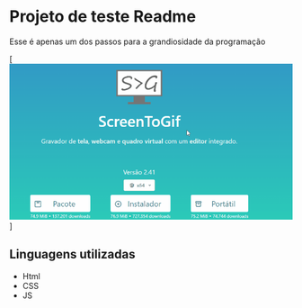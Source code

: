 # Projeto de teste Readme
Esse é apenas um dos passos para a grandiosidade da programação

[<img src="Tela.gif" alt="Apenas um gostinho">]

## Linguagens utilizadas
- Html
- CSS
- JS

